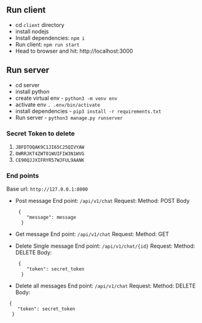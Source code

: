 ## Run client
- cd `client` directory
- install nodejs
- Install dependencies: `npm i`
- Run client: `npm run start`
- Head to browser and hit: http://localhost:3000

## Run server
- cd server
- install python
- create virtual env - `python3 -m venv env`
- activate env `. .env/bin/activate`
- install dependencies - `pip3 install -r requirements.txt`
- Run server - `python3 manage.py runserver`

### Secret Token to delete
1. `JBFDTOQAK9C1JI65C25QIVYAW`
2. `0WRRJKT4ZWT01WUIFIW3N1WVG`
3. `CE90QJJXIFRYR57WJFUL9AANK`

### End points
Base url: `http://127.0.0.1:8000`
- Post message
    End point: `/api/v1/chat`
    Request:
    Method: POST
    Body
    ```
     {
        "message": message
      }
    ```
- Get message
  End point: `/api/v1/chat`
  Request:
  Method: GET
  
- Delete Single message
  End point: `/api/v1/chat/{id}`
  Request:
  Method: DELETE
  Body:
  ```
   {
      "token": secret_token
    }
  ```
 - Delete all messages
  End point: `/api/v1/chat`
  Request:
  Method: DELETE
  Body:
  ```
   {
      "token": secret_token
    }
  ```

